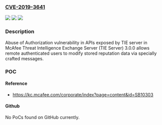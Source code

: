 ### [CVE-2019-3641](https://cve.mitre.org/cgi-bin/cvename.cgi?name=CVE-2019-3641)
![](https://img.shields.io/static/v1?label=Product&message=Threat%20Intelligence%20Exchange%20Server%20(TIE%20Server)&color=blue)
![](https://img.shields.io/static/v1?label=Version&message=3.0.x%3D%203.0.0%20&color=brighgreen)
![](https://img.shields.io/static/v1?label=Vulnerability&message=CWE-285%20Improper%20Authorization&color=brighgreen)

### Description

Abuse of Authorization vulnerability in APIs exposed by TIE server in McAfee Threat Intelligence Exchange Server (TIE Server) 3.0.0 allows remote authenticated users to modify stored reputation data via specially crafted messages.

### POC

#### Reference
- https://kc.mcafee.com/corporate/index?page=content&id=SB10303

#### Github
No PoCs found on GitHub currently.


